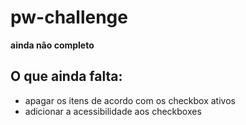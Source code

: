 # pw-challenge
<b>ainda não completo</b>
<h2>O que ainda falta:</h2>
<ul>
  <li>apagar os itens de acordo com os checkbox ativos</li>
  <li>adicionar a acessibilidade aos checkboxes</li>
</ul>
